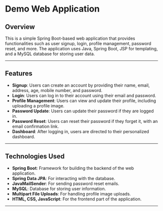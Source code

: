 # Demo Web Application

## Overview

This is a simple Spring Boot-based web application that provides functionalities such as user signup, login, profile management, password reset, and more. The application uses Java, Spring Boot, JSP for templating, and a MySQL database for storing user data.

---

## Features

- **Signup**: Users can create an account by providing their name, email, address, age, mobile number, and password.
- **Login**: Users can log in to their account using their email and password.
- **Profile Management**: Users can view and update their profile, including uploading a profile image.
- **Password Update**: Users can update their password if they are logged in.
- **Password Reset**: Users can reset their password if they forget it, with an email confirmation link.
- **Dashboard**: After logging in, users are directed to their personalized dashboard.
  
---

## Technologies Used

- **Spring Boot**: Framework for building the backend of the web application.
- **Spring Data JPA**: For interacting with the database.
- **JavaMailSender**: For sending password reset emails.
- **MySQL**: Database for storing user information.
- **Multipart File Uploads**: For handling profile image uploads.
- **HTML, CSS, JavaScript**: For the frontend part of the application.

---


